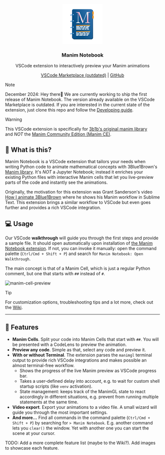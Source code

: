 <div align="center">
  <a href="https://marketplace.visualstudio.com/items?itemName=bhoov.vscode-manim">
    <img src="./assets/manim-notebook-logo.png" width="130px" alt="Manim Notebook Logo showing a physical notebook with an 'M' letter on its title page"/>
  </a>

  <div align="center">
    <h3 align="center">Manim Notebook</h3>
    <p>
      VSCode extension to interactively preview your Manim animations</strong>
    </p>
  </div>

  <div align="center">
    <a href="https://marketplace.visualstudio.com/items?itemName=bhoov.vscode-manim">VSCode Marketplace (outdated)</a>
    | <a href="https://github.com/Manim-Notebook/manim-notebook/">GitHub</a>
  </div>
</div>

> [!note]
> December 2024: Hey there👋 We are currently working to ship the first release of Manim Notebook. The version already available on the VSCode Marketplace is outdated. If you are interested in the current state of the extension, just clone this repo and follow the [Developing guide](https://github.com/Manim-Notebook/manim-notebook/wiki/Developing).

> [!warning]
> This VSCode extension is specifically for [3b1b's original manim library](https://github.com/3b1b/manim)<br>
> and *NOT* the [Manim Community Edition (Manim CE)](https://www.manim.community/).

## 🎈 What is this?

Manim Notebook is a VSCode extension that tailors your needs when writing Python code to animate mathematical concepts with 3Blue1Brown's [Manim library](https://github.com/3b1b/manim). It's *NOT* a Jupyter Notebook; instead it enriches your existing Python files with interactive Manim cells that let you live-preview parts of the code and instantly see the animations.

Originally, the motivation for this extension was Grant Sanderson's video [How I animate 3Blue1Brown](https://youtu.be/rbu7Zu5X1zI?feature=shared) where he shows his Manim workflow in Sublime Text. This extension brings a similar workflow to VSCode but even goes further and provides a rich VSCode integration.

## 💻 Usage

Our VSCode **walkthrough** will guide you through the first steps and provide a sample file. It should open automatically upon installation of [the Manim Notebook extension](https://marketplace.visualstudio.com/items?itemName=bhoov.vscode-manim). If not, you can invoke it manually: open the command palette (`Ctrl/Cmd + Shift + P`) and search for `Manim Notebook: Open Walkthrough`.

The main concept is that of a Manim Cell, which is just a regular Python comment, but one that starts with `##` instead of `#`.

![manim-cell-preview](https://github.com/user-attachments/assets/577a93cb-0d05-4fa7-b1a9-52c1ccf2e5dc)

> [!tip]
> For customization options, troubleshooting tips and a lot more, check out the [Wiki](https://github.com/Manim-Notebook/manim-notebook/wiki/).

---

## 🚀 Features

- **Manim Cells**. Split your code into Manim Cells that start with `##`. You will be presented with a CodeLens to preview the animation.
- **Preview any code**. Simple as that, select any code and preview it.
- **With or without Terminal**. The extension parses the `manimgl` terminal output to provide rich VSCode integrations and makes possible an almost terminal-free workflow.
  - Shows the progress of the live Manim preview as VSCode progress bar.
  - Takes a user-defined delay into account, e.g. to wait for custom shell startup scripts (like `venv` activation).
  - State management: keeps track of the ManimGL state to react accordingly in different situations, e.g. prevent from running multiple statements at the same time.
- **Video export**. Export your animations to a video file. A small wizard will guide you through the most important settings.
- **And more...** Find all commands in the command palette (`Ctrl/Cmd + Shift + P`) by searching for `> Manim Notebook`. E.g. another command lets you `clear()` the window. Yet with another one you can start the scene at your cursor.

TODO: Add a more complete feature list (maybe to the Wiki?). Add images to showcase each feature.
